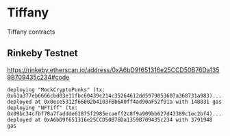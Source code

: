 # Tiffany
Tiffany contracts


## Rinkeby Testnet

https://rinkeby.etherscan.io/address/0xA6bD9f651316e25CCD50B76Da1359B709435c234#code
```
deploying "MockCryptoPunks" (tx: 0x61a377eb6666cbd03e11fbc60439c214c35264612dd5979053607a368731a983)...: deployed at 0x0ece5312f66002b4103FBb6A0ff4ad90aF52f91a with 148831 gas
deploying "NFTiff" (tx: 0x09bc34cfbf78a7faddde61875f2985ecaeff2c8f9a909bb627d43389c1ec2bf4)...: deployed at 0xA6bD9f651316e25CCD50B76Da1359B709435c234 with 3791948 gas
```